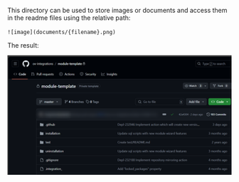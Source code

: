 This directory can be used to store images or documents and access them in the readme files using the relative path:

`![image](documents/{filename}.png)`

The result:

![image](1.png)
